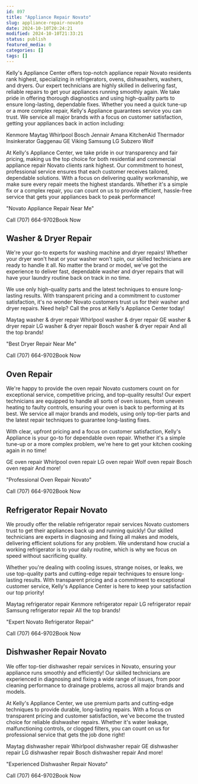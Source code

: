 ```yaml
---
id: 897
title: "Appliance Repair Novato"
slug: appliance-repair-novato
date: 2024-10-10T20:24:21
modified: 2024-10-10T21:33:21
status: publish
featured_media: 0
categories: []
tags: []
---
```


Kelly's Appliance Center offers top-notch appliance repair Novato residents rank highest, specializing in refrigerators, ovens, dishwashers, washers, and dryers. Our expert technicians are highly skilled in delivering fast, reliable repairs to get your appliances running smoothly again. We take pride in offering thorough diagnostics and using high-quality parts to ensure long-lasting, dependable fixes. Whether you need a quick tune-up or a more complex repair, Kelly's Appliance guarantees service you can trust. We service all major brands with a focus on customer satisfaction, getting your appliances back in action including:



Kenmore
Maytag
Whirlpool
Bosch
Jennair
Amana
KitchenAid
Thermador
Insinkerator
Gaggenau
GE
Viking
Samsung
LG
Subzero
Wolf 

At Kelly's Appliance Center, we take pride in our transparency and fair pricing, making us the top choice for both residential and commercial appliance repair Novato clients rank highest. Our commitment to honest, professional service ensures that each customer receives tailored, dependable solutions. With a focus on delivering quality workmanship, we make sure every repair meets the highest standards. Whether it's a simple fix or a complex repair, you can count on us to provide efficient, hassle-free service that gets your appliances back to peak performance!


"Novato Appliance Repair Near Me"


Call (707) 664-9702Book Now
## Washer & Dryer Repair

We're your go-to experts for washing machine and dryer repairs! Whether your dryer won't heat or your washer won't spin, our skilled technicians are ready to handle it all. No matter the brand or model, we've got the experience to deliver fast, dependable washer and dryer repairs that will have your laundry routine back on track in no time.


We use only high-quality parts and the latest techniques to ensure long-lasting results. With transparent pricing and a commitment to customer satisfaction, it's no wonder Novato customers trust us for their washer and dryer repairs. Need help? Call the pros at Kelly's Appliance Center today!



Maytag washer & dryer repair
Whirlpool washer & dryer repair
GE washer & dryer repair
LG washer & dryer repair
Bosch washer & dryer repair
And all the top brands!

"Best Dryer Repair Near Me"


Call (707) 664-9702Book Now
## Oven Repair

We're happy to provide the oven repair Novato customers count on for exceptional service, competitive pricing, and top-quality results! Our expert technicians are equipped to handle all sorts of oven issues, from uneven heating to faulty controls, ensuring your oven is back to performing at its best. We service all major brands and models, using only top-tier parts and the latest repair techniques to guarantee long-lasting fixes.


With clear, upfront pricing and a focus on customer satisfaction, Kelly's Appliance is your go-to for dependable oven repair. Whether it's a simple tune-up or a more complex problem, we're here to get your kitchen cooking again in no time!



GE oven repair
Whirlpool oven repair
LG oven repair
Wolf oven repair
Bosch oven repair
And more!

"Professional Oven Repair Novato"


Call (707) 664-9702Book Now
## Refrigerator Repair Novato

We proudly offer the reliable refrigerator repair services Novato customers trust to get their appliances back up and running quickly! Our skilled technicians are experts in diagnosing and fixing all makes and models, delivering efficient solutions for any problem. We understand how crucial a working refrigerator is to your daily routine, which is why we focus on speed without sacrificing quality.


Whether you're dealing with cooling issues, strange noises, or leaks, we use top-quality parts and cutting-edge repair techniques to ensure long-lasting results. With transparent pricing and a commitment to exceptional customer service, Kelly's Appliance Center is here to keep your satisfaction our top priority!



Maytag refrigerator repair
Kenmore refrigerator repair
LG refrigerator repair
Samsung refrigerator repair
All the top brands!

"Expert Novato Refrigerator Repair"


Call (707) 664-9702Book Now
## Dishwasher Repair Novato

We offer top-tier dishwasher repair services in Novato, ensuring your appliance runs smoothly and efficiently! Our skilled technicians are experienced in diagnosing and fixing a wide range of issues, from poor cleaning performance to drainage problems, across all major brands and models.


At Kelly's Appliance Center, we use premium parts and cutting-edge techniques to provide durable, long-lasting repairs. With a focus on transparent pricing and customer satisfaction, we've become the trusted choice for reliable dishwasher repairs. Whether it's water leakage, malfunctioning controls, or clogged filters, you can count on us for professional service that gets the job done right!



Maytag dishwasher repair
Whirlpool dishwasher repair
GE dishwasher repair
LG dishwasher repair
Bosch dishwasher repair
And more!

"Experienced Dishwasher Repair Novato"


Call (707) 664-9702Book Now